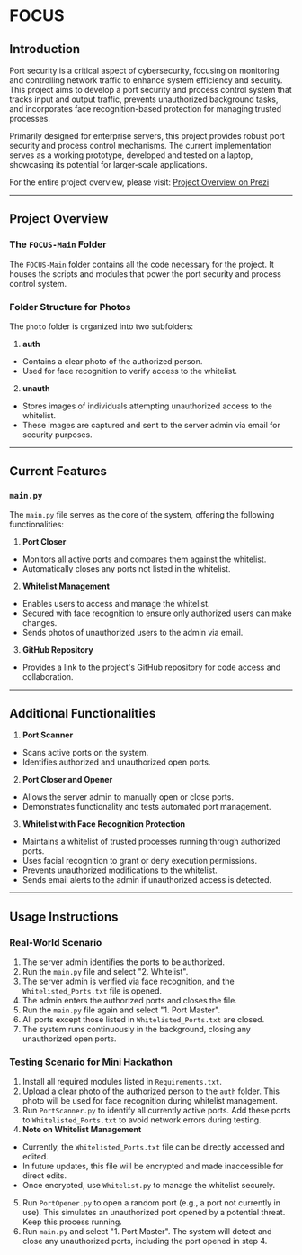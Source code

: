 # FOCUS

## Introduction  

Port security is a critical aspect of cybersecurity, focusing on monitoring and controlling network traffic to enhance system efficiency and security. This project aims to develop a port security and process control system that tracks input and output traffic, prevents unauthorized background tasks, and incorporates face recognition-based protection for managing trusted processes.  

Primarily designed for enterprise servers, this project provides robust port security and process control mechanisms. The current implementation serves as a working prototype, developed and tested on a laptop, showcasing its potential for larger-scale applications.  



For the entire project overview, please visit: [Project Overview on Prezi](https://prezi.com/view/H9Voap45IgFbxAH62ifW/)

---

## Project Overview  

### The `FOCUS-Main` Folder  

The `FOCUS-Main` folder contains all the code necessary for the project. It houses the scripts and modules that power the port security and process control system.  

### Folder Structure for Photos  

The `photo` folder is organized into two subfolders:  

1. **auth**  
  - Contains a clear photo of the authorized person.  
  - Used for face recognition to verify access to the whitelist.  

2. **unauth**  
  - Stores images of individuals attempting unauthorized access to the whitelist.  
  - These images are captured and sent to the server admin via email for security purposes.  

---

## Current Features  

### `main.py`  

The `main.py` file serves as the core of the system, offering the following functionalities:  

1. **Port Closer**  
  - Monitors all active ports and compares them against the whitelist.  
  - Automatically closes any ports not listed in the whitelist.  

2. **Whitelist Management**  
  - Enables users to access and manage the whitelist.  
  - Secured with face recognition to ensure only authorized users can make changes.  
  - Sends photos of unauthorized users to the admin via email.  

3. **GitHub Repository**  
  - Provides a link to the project's GitHub repository for code access and collaboration.  

---

## Additional Functionalities  

1. **Port Scanner**  
  - Scans active ports on the system.  
  - Identifies authorized and unauthorized open ports.  

2. **Port Closer and Opener**  
  - Allows the server admin to manually open or close ports.  
  - Demonstrates functionality and tests automated port management.  

3. **Whitelist with Face Recognition Protection**  
  - Maintains a whitelist of trusted processes running through authorized ports.  
  - Uses facial recognition to grant or deny execution permissions.  
  - Prevents unauthorized modifications to the whitelist.  
  - Sends email alerts to the admin if unauthorized access is detected.  

---

## Usage Instructions  

### Real-World Scenario  

1. The server admin identifies the ports to be authorized.  
2. Run the `main.py` file and select "2. Whitelist".  
3. The server admin is verified via face recognition, and the `Whitelisted_Ports.txt` file is opened.  
4. The admin enters the authorized ports and closes the file.  
5. Run the `main.py` file again and select "1. Port Master".  
6. All ports except those listed in `Whitelisted_Ports.txt` are closed.  
7. The system runs continuously in the background, closing any unauthorized open ports.  

### Testing Scenario for Mini Hackathon  

1. Install all required modules listed in `Requirements.txt`.  
2. Upload a clear photo of the authorized person to the `auth` folder. This photo will be used for face recognition during whitelist management.  
3. Run `PortScanner.py` to identify all currently active ports. Add these ports to `Whitelisted_Ports.txt` to avoid network errors during testing. 
4. **Note on Whitelist Management**  
  - Currently, the `Whitelisted_Ports.txt` file can be directly accessed and edited.  
  - In future updates, this file will be encrypted and made inaccessible for direct edits.  
  - Once encrypted, use `Whitelist.py` to manage the whitelist securely.  
5. Run `PortOpener.py` to open a random port (e.g., a port not currently in use). This simulates an unauthorized port opened by a potential threat. Keep this process running.  
6. Run `main.py` and select "1. Port Master". The system will detect and close any unauthorized ports, including the port opened in step 4.  

